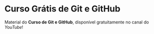 # Curso Grátis de Git e GitHub
Material do **Curso de Git e GitHub**, disponível gratuitamente no canal do *YouTube*!
